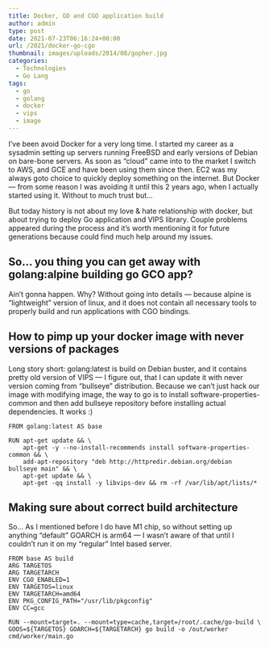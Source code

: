 ```yaml
---
title: Docker, GO and CGO application build
author: admin
type: post
date: 2021-07-23T06:16:24+00:00
url: /2021/docker-go-cgo
thumbnail: images/uploads/2014/08/gopher.jpg
categories:
  - Technologies
  - Go Lang
tags:
  - go
  - golang
  - docker
  - vips
  - image
---
```


I’ve been avoid Docker for a very long time. I started my career as a sysadmin setting up servers running FreeBSD and early versions of Debian on bare-bone servers. As soon as “cloud” came into to the market I switch to AWS, and GCE and have been using them since then. EC2 was my always goto choice to quickly deploy something on the internet. But Docker — from some reason I was avoiding it until this 2 years ago, when I actually started using it. Without to much trust but…

But today history is not about my love & hate relationship with docker, but about trying to deploy Go application and VIPS library. Couple problems appeared during the process and it’s worth mentioning it for future generations because could find much help around my issues.
<!--more-->

## So… you thing you can get away with golang:alpine building go GCO app?
Ain’t gonna happen. Why? Without going into details — because alpine is “lightweight” version of linux, and it does not contain all necessary tools to properly build and run applications with CGO bindings.

## How to pimp up your docker image with never versions of packages
Long story short: golang:latest is build on Debian buster, and it contains pretty old version of VIPS — I figure out, that I can update it with never version coming from “bullseye” distribution. Because we can’t just hack our image with modifying image, the way to go is to install software-properties-common and then add bullseye repository before installing actual dependencies. It works :)

```
FROM golang:latest AS base

RUN apt-get update && \
    apt-get -y --no-install-recommends install software-properties-common && \
    add-apt-repository "deb http://httpredir.debian.org/debian bullseye main" && \
    apt-get update && \
    apt-get -qq install -y libvips-dev && rm -rf /var/lib/apt/lists/*

```

## Making sure about correct build architecture
So… As I mentioned before I do have M1 chip, so without setting up anything “default” GOARCH is arm64 — I wasn’t aware of that until I couldn’t run it on my “regular” Intel based server.

```
FROM base AS build
ARG TARGETOS
ARG TARGETARCH
ENV CGO_ENABLED=1
ENV TARGETOS=linux
ENV TARGETARCH=amd64
ENV PKG_CONFIG_PATH="/usr/lib/pkgconfig"
ENV CC=gcc

RUN --mount=target=. --mount=type=cache,target=/root/.cache/go-build \
GOOS=${TARGETOS} GOARCH=${TARGETARCH} go build -o /out/worker cmd/worker/main.go
```